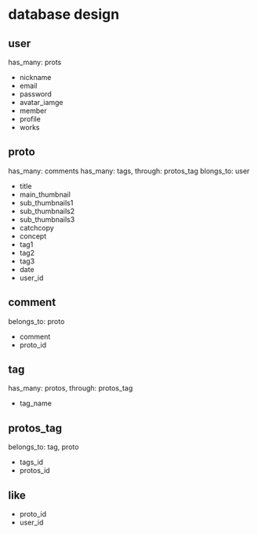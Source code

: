 # database design

## user
 has_many: prots
   * nickname
   * email
   * password
   * avatar_iamge
   * member
   * profile
   * works

## proto
has_many: comments
has_many: tags, through: protos_tag
  blongs_to: user
  * title
  * main_thumbnail
  * sub_thumbnails1
  * sub_thumbnails2
  * sub_thumbnails3
  * catchcopy
  * concept
  * tag1
  * tag2
  * tag3
  * date
  * user_id

## comment
belongs_to: proto
  * comment
  * proto_id

## tag
has_many: protos, through: protos_tag
  * tag_name

## protos_tag
belongs_to: tag, proto
  * tags_id
  * protos_id

## like
  * proto_id
  * user_id